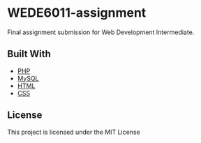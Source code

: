 # WEDE6011-assignment

Final assignment submission for Web Development Intermediate.

## Built With

* [PHP](http://php.net)
* [MySQL](https://www.mysql.com)
* [HTML](https://www.w3.org/html/)
* [CSS](https://www.w3.org/Style/CSS/)

## License

This project is licensed under the MIT License
